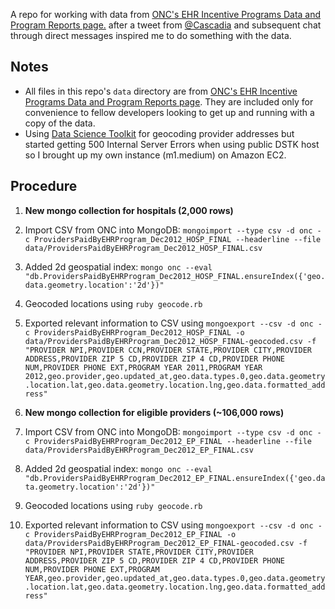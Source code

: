 A repo for working with data from [ONC's EHR Incentive Programs Data and Program Reports page.](http://www.cms.gov/Regulations-and-Guidance/Legislation/EHRIncentivePrograms/DataAndReports.html) after a tweet from [@Cascadia](https://twitter.com/cascadia/status/307973508833615873) and subsequent chat through direct messages inspired me to do something with the data.

Notes
-----
* All files in this repo's `data` directory are from [ONC's EHR Incentive Programs Data and Program Reports page](http://www.cms.gov/Regulations-and-Guidance/Legislation/EHRIncentivePrograms/DataAndReports.html). They are included only for convenience to fellow developers looking to get up and running with a copy of the data.
* Using [Data Science Toolkit](http://www.datasciencetoolkit.org/) for geocoding provider addresses but started getting 500 Internal Server Errors when using public DSTK host so I brought up my own instance (m1.medium) on Amazon EC2. 


Procedure
---------
1. **New mongo collection for hospitals (2,000 rows)**
  1. Import CSV from ONC into MongoDB: `mongoimport --type csv -d onc -c ProvidersPaidByEHRProgram_Dec2012_HOSP_FINAL --headerline --file data/ProvidersPaidByEHRProgram_Dec2012_HOSP_FINAL.csv`
  2. Added 2d geospatial index: `mongo onc --eval "db.ProvidersPaidByEHRProgram_Dec2012_HOSP_FINAL.ensureIndex({'geo.data.geometry.location':'2d'})"`
  3. Geocoded locations using `ruby geocode.rb`
  4. Exported relevant information to CSV using `mongoexport --csv -d onc -c ProvidersPaidByEHRProgram_Dec2012_HOSP_FINAL -o data/ProvidersPaidByEHRProgram_Dec2012_HOSP_FINAL-geocoded.csv -f "PROVIDER NPI,PROVIDER CCN,PROVIDER STATE,PROVIDER CITY,PROVIDER  ADDRESS,PROVIDER ZIP 5 CD,PROVIDER ZIP 4 CD,PROVIDER PHONE NUM,PROVIDER PHONE EXT,PROGRAM YEAR 2011,PROGRAM YEAR 2012,geo.provider,geo.updated_at,geo.data.types.0,geo.data.geometry.location.lat,geo.data.geometry.location.lng,geo.data.formatted_address"`

2. **New mongo collection for eligible providers (~106,000 rows)**
  1. Import CSV from ONC into MongoDB: `mongoimport --type csv -d onc -c ProvidersPaidByEHRProgram_Dec2012_EP_FINAL --headerline --file data/ProvidersPaidByEHRProgram_Dec2012_EP_FINAL.csv`
  2. Added 2d geospatial index: `mongo onc --eval "db.ProvidersPaidByEHRProgram_Dec2012_EP_FINAL.ensureIndex({'geo.data.geometry.location':'2d'})"`
  3. Geocoded locations using `ruby geocode.rb`
  4. Exported relevant information to CSV using `mongoexport --csv -d onc -c ProvidersPaidByEHRProgram_Dec2012_EP_FINAL -o data/ProvidersPaidByEHRProgram_Dec2012_EP_FINAL-geocoded.csv -f "PROVIDER NPI,PROVIDER STATE,PROVIDER CITY,PROVIDER  ADDRESS,PROVIDER ZIP 5 CD,PROVIDER ZIP 4 CD,PROVIDER PHONE NUM,PROVIDER PHONE EXT,PROGRAM YEAR,geo.provider,geo.updated_at,geo.data.types.0,geo.data.geometry.location.lat,geo.data.geometry.location.lng,geo.data.formatted_address"`

